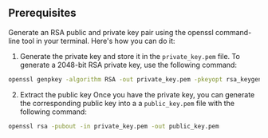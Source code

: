 ## Prerequisites

Generate an RSA public and private key pair using the openssl command-line tool in your terminal. Here's how you can do it:

1. Generate the private key and store it in the `private_key.pem` file.
To generate a 2048-bit RSA private key, use the following command:

```bash
openssl genpkey -algorithm RSA -out private_key.pem -pkeyopt rsa_keygen_bits:2048
```

2. Extract the public key
Once you have the private key, you can generate the corresponding public key into a a `public_key.pem` file with the following command:

```bash
openssl rsa -pubout -in private_key.pem -out public_key.pem
```
